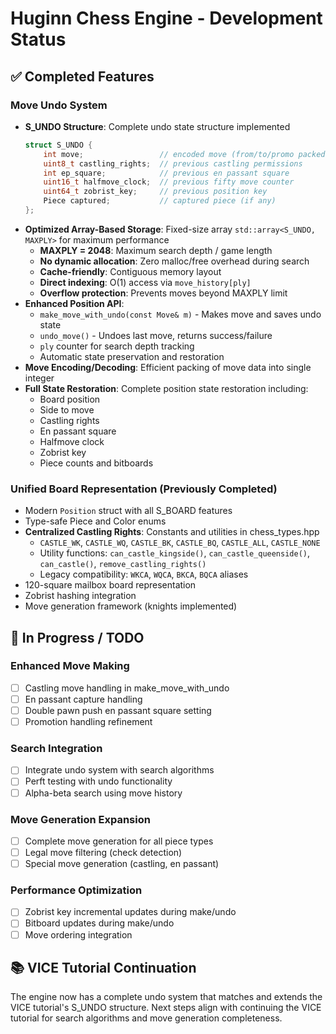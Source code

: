 # Huginn Chess Engine - Development Status

## ✅ Completed Features

### Move Undo System
- **S_UNDO Structure**: Complete undo state structure implemented
  ```cpp
  struct S_UNDO {
      int move;                 // encoded move (from/to/promo packed)
      uint8_t castling_rights;  // previous castling permissions  
      int ep_square;            // previous en passant square
      uint16_t halfmove_clock;  // previous fifty move counter
      uint64_t zobrist_key;     // previous position key
      Piece captured;           // captured piece (if any)
  };
  ```
- **Optimized Array-Based Storage**: Fixed-size array `std::array<S_UNDO, MAXPLY>` for maximum performance
  - **MAXPLY = 2048**: Maximum search depth / game length
  - **No dynamic allocation**: Zero malloc/free overhead during search
  - **Cache-friendly**: Contiguous memory layout
  - **Direct indexing**: O(1) access via `move_history[ply]`
  - **Overflow protection**: Prevents moves beyond MAXPLY limit
- **Enhanced Position API**:
  - `make_move_with_undo(const Move& m)` - Makes move and saves undo state
  - `undo_move()` - Undoes last move, returns success/failure
  - `ply` counter for search depth tracking
  - Automatic state preservation and restoration
- **Move Encoding/Decoding**: Efficient packing of move data into single integer
- **Full State Restoration**: Complete position state restoration including:
  - Board position
  - Side to move
  - Castling rights
  - En passant square
  - Halfmove clock
  - Zobrist key
  - Piece counts and bitboards

### Unified Board Representation (Previously Completed)
- Modern `Position` struct with all S_BOARD features
- Type-safe Piece and Color enums
- **Centralized Castling Rights**: Constants and utilities in chess_types.hpp
  - `CASTLE_WK`, `CASTLE_WQ`, `CASTLE_BK`, `CASTLE_BQ`, `CASTLE_ALL`, `CASTLE_NONE`
  - Utility functions: `can_castle_kingside()`, `can_castle_queenside()`, `can_castle()`, `remove_castling_rights()`
  - Legacy compatibility: `WKCA`, `WQCA`, `BKCA`, `BQCA` aliases
- 120-square mailbox board representation
- Zobrist hashing integration
- Move generation framework (knights implemented)

## 🚧 In Progress / TODO

### Enhanced Move Making
- [ ] Castling move handling in make_move_with_undo
- [ ] En passant capture handling
- [ ] Double pawn push en passant square setting
- [ ] Promotion handling refinement

### Search Integration
- [ ] Integrate undo system with search algorithms
- [ ] Perft testing with undo functionality
- [ ] Alpha-beta search using move history

### Move Generation Expansion
- [ ] Complete move generation for all piece types
- [ ] Legal move filtering (check detection)
- [ ] Special move generation (castling, en passant)

### Performance Optimization
- [ ] Zobrist key incremental updates during make/undo
- [ ] Bitboard updates during make/undo
- [ ] Move ordering integration

## 📚 VICE Tutorial Continuation

The engine now has a complete undo system that matches and extends the VICE tutorial's S_UNDO structure. Next steps align with continuing the VICE tutorial for search algorithms and move generation completeness.
